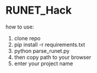 # RUNET_Hack
how to use:
1) clone repo
2) pip install -r requirements.txt
3) python parse_runet.py
4) then copy path to your browser
5) enter your project name
